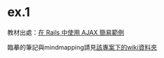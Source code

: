 # ex.1

教材出處：[在 Rails 中使用 AJAX 簡易範例](http://kakas-blog.logdown.com/posts/737732-using-ajax-in-rails-simple-examples)

臨摹的筆記與mindmapping請見[該專案下的wiki資料夾](./wiki/)
